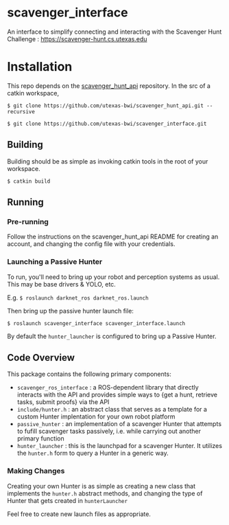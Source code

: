 # scavenger_interface
An interface to simplify connecting and interacting with the Scavenger Hunt Challenge : https://scavenger-hunt.cs.utexas.edu

# Installation
This repo depends on the [scavenger_hunt_api](https://github.com/utexas-bwi/scavenger_hunt_api) repository. 
In the src of a catkin workspace, 

`$ git clone https://github.com/utexas-bwi/scavenger_hunt_api.git --recursive`

`$ git clone https://github.com/utexas-bwi/scavenger_interface.git`

## Building
Building should be as simple as invoking catkin tools in the root of your workspace.

`$ catkin build`

## Running
### Pre-running
Follow the instructions on the scavenger_hunt_api README for creating an account, and changing the config file with your credentials.

### Launching a Passive Hunter
To run, you'll need to bring up your robot and perception systems as usual. This may be base drivers & YOLO, etc.

E.g. `$ roslaunch darknet_ros darknet_ros.launch`

Then bring up the passive hunter launch file: 

`$ roslaunch scavenger_interface scavenger_interface.launch`


By default the `hunter_launcher` is configured to bring up a Passive Hunter.

## Code Overview
This package contains the following primary components:

- `scavenger_ros_interface` : a ROS-dependent library that directly interacts with the API and provides simple ways to {get a hunt, retrieve tasks, submit proofs} via the API
- `include/hunter.h` : an abstract class that serves as a template for a custom Hunter implentation for your own robot platform
- `passive_hunter` : an implementation of a scavenger Hunter that attempts to fufill scavenger tasks passively, i.e. while carrying out another primary function
- `hunter_launcher` : this is the launchpad for a scavenger Hunter. It utilizes the `hunter.h` form to query a Hunter in a generic way.

### Making Changes
Creating your own Hunter is as simple as creating a new class that implements the `hunter.h` abstract methods, and changing the type of Hunter that gets created in `hunterLauncher`

Feel free to create new launch files as appropriate.


